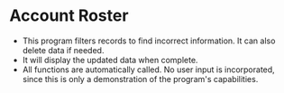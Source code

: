 # Account Roster


- This program filters records to find incorrect information. It can also delete data if needed.
- It will display the updated data when complete.
- All functions are automatically called. No user input is incorporated, since this is only a demonstration of the program's capabilities.